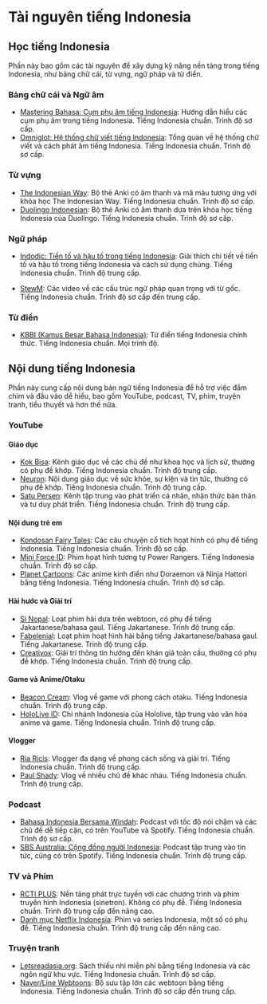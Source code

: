 # Tài nguyên tiếng Indonesia

## Học tiếng Indonesia

Phần này bao gồm các tài nguyên để xây dựng kỹ năng nền tảng trong tiếng Indonesia, như bảng chữ cái, từ vựng, ngữ pháp và từ điển.

### Bảng chữ cái và Ngữ âm
- [Mastering Bahasa: Cụm phụ âm tiếng Indonesia](https://masteringbahasa.com/indonesian-consonant-clusters): Hướng dẫn hiểu các cụm phụ âm trong tiếng Indonesia. Tiếng Indonesia chuẩn. Trình độ sơ cấp.
- [Omniglot: Hệ thống chữ viết tiếng Indonesia](https://omniglot.com/writing/indonesian.htm): Tổng quan về hệ thống chữ viết và cách phát âm tiếng Indonesia. Tiếng Indonesia chuẩn. Trình độ sơ cấp.

### Từ vựng

- [The Indonesian Way](https://ankiweb.net/shared/byauthor/544484200): Bộ thẻ Anki có âm thanh và mã màu tương ứng với khóa học The Indonesian Way. Tiếng Indonesia chuẩn. Trình độ sơ cấp.
- [Duolingo Indonesian](https://ankiweb.net/shared/info/781430735): Bộ thẻ Anki có âm thanh dựa trên khóa học tiếng Indonesia của Duolingo. Tiếng Indonesia chuẩn. Trình độ sơ cấp.

### Ngữ pháp

- [Indodic: Tiền tố và hậu tố trong tiếng Indonesia](https://indodic.com/affixeng.html): Giải thích chi tiết về tiền tố và hậu tố trong tiếng Indonesia và cách sử dụng chúng. Tiếng Indonesia chuẩn. Trình độ trung cấp.

- [StewM](https://youtube.com/@stewm9688?si=EZQnQcWGtptEyZ-A): Các video về các cấu trúc ngữ pháp quan trọng với từ gốc. Tiếng Indonesia chuẩn. Trình độ sơ cấp đến trung cấp.

### Từ điển

- [KBBI (Kamus Besar Bahasa Indonesia)](https://kbbi.kemdikbud.go.id/): Từ điển tiếng Indonesia chính thức. Tiếng Indonesia chuẩn. Mọi trình độ.

## Nội dung tiếng Indonesia

Phần này cung cấp nội dung bản ngữ tiếng Indonesia để hỗ trợ việc đắm chìm và đầu vào dễ hiểu, bao gồm YouTube, podcast, TV, phim, truyện tranh, tiểu thuyết và hơn thế nữa.

### YouTube

#### Giáo dục
- [Kok Bisa](https://www.youtube.com/channel/UCu0yQD7NFMyLu_-TmKa4Hqg): Kênh giáo dục về các chủ đề như khoa học và lịch sử, thường có phụ đề khớp. Tiếng Indonesia chuẩn. Trình độ trung cấp.
- [Neuron](https://www.youtube.com/c/Neuronmedia): Nội dung giáo dục về sức khỏe, sự kiện và tin tức, thường có phụ đề khớp. Tiếng Indonesia chuẩn. Trình độ trung cấp.
- [Satu Persen](https://www.youtube.com/channel/UC_eifcIIjgN8Q_8m34nWo3Q): Kênh tập trung vào phát triển cá nhân, nhận thức bản thân và tư duy phát triển. Tiếng Indonesia chuẩn. Trình độ trung cấp.

#### Nội dung trẻ em
- [Kondosan Fairy Tales](https://www.youtube.com/playlist?list=PLMOafTaOHM5WO6jIBsUVkaQAaj3MtBp6I): Các câu chuyện cổ tích hoạt hình có phụ đề tiếng Indonesia. Tiếng Indonesia chuẩn. Trình độ sơ cấp.
- [Mini Force ID](https://www.youtube.com/channel/UC4zsCs60Qdv0OuVGeZLEO-A): Phim hoạt hình tương tự Power Rangers. Tiếng Indonesia chuẩn. Trình độ sơ cấp.
- [Planet Cartoons](https://www.youtube.com/channel/UCCHRJAc3pxL7pgxXB2Oq-bA): Các anime kinh điển như Doraemon và Ninja Hattori bằng tiếng Indonesia. Tiếng Indonesia chuẩn. Trình độ sơ cấp.

#### Hài hước và Giải trí
- [Si Nopal](https://www.youtube.com/channel/UC5IA7MpYcbhbA28RgyQrV0A): Loạt phim hài dựa trên webtoon, có phụ đề tiếng Jakartanese/bahasa gaul. Tiếng Jakartanese. Trình độ trung cấp.
- [Fabelenial](https://www.youtube.com/c/Fabelenial-Animasi/videos): Loạt phim hoạt hình hài bằng tiếng Jakartanese/bahasa gaul. Tiếng Jakartanese. Trình độ trung cấp.
- [Creativox](https://www.youtube.com/c/Cretivox): Giải trí thông tin hướng đến khán giả toàn cầu, thường có phụ đề khớp. Tiếng Indonesia chuẩn. Trình độ trung cấp.

#### Game và Anime/Otaku
- [Beacon Cream](https://www.youtube.com/c/BeaconCream/videos): Vlog về game với phong cách otaku. Tiếng Indonesia chuẩn. Trình độ trung cấp.
- [HoloLive ID](https://www.youtube.com/channel/UCfrWoRGlawPQDQxxeIDRP0Q): Chi nhánh Indonesia của Hololive, tập trung vào văn hóa anime và game. Tiếng Indonesia chuẩn. Trình độ trung cấp.

#### Vlogger
- [Ria Ricis](https://www.youtube.com/channel/UC4tS4Q_Cno5JVcIUXxQOOpA): Vlogger đa dạng về phong cách sống và giải trí. Tiếng Indonesia chuẩn. Trình độ trung cấp.
- [Paul Shady](https://www.youtube.com/channel/UCOCHI9LjYw6O9gDDgfEMoqA): Vlog về nhiều chủ đề khác nhau. Tiếng Indonesia chuẩn. Trình độ trung cấp.

### Podcast

- [Bahasa Indonesia Bersama Windah](https://youtube.com/@podcastbahasaindonesiabers5467?si=BohsjTBibc7x10qr): Podcast với tốc độ nói chậm và các chủ đề dễ tiếp cận, có trên YouTube và Spotify. Tiếng Indonesia chuẩn. Trình độ sơ cấp.
- [SBS Australia: Cộng đồng người Indonesia](https://www.sbs.com.au/language/indonesian/id/podcast-episode/diaspora-indonesia-harapkan-stabilitas-dan/18qu1rz2k): Podcast tập trung vào tin tức, cũng có trên Spotify. Tiếng Indonesia chuẩn. Trình độ trung cấp.

### TV và Phim

- [RCTI PLUS](https://www.rctiplus.com/): Nền tảng phát trực tuyến với các chương trình và phim truyền hình Indonesia (sinetron). Không có phụ đề. Tiếng Indonesia chuẩn. Trình độ trung cấp đến nâng cao.
- [Danh mục Netflix Indonesia](https://unogs.com/): Phim và series Indonesia, một số có phụ đề. Tiếng Indonesia chuẩn. Trình độ trung cấp đến nâng cao.

### Truyện tranh

- [Letsreadasia.org](https://reader.letsreadasia.org/?uiLang=4846240843956224): Sách thiếu nhi miễn phí bằng tiếng Indonesia và các ngôn ngữ khu vực. Tiếng Indonesia chuẩn. Trình độ sơ cấp.
- [Naver/Line Webtoons](https://www.webtoons.com/id/): Bộ sưu tập lớn các webtoon bằng tiếng Indonesia. Tiếng Indonesia chuẩn. Trình độ sơ cấp đến trung cấp.
